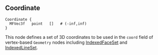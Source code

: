 ## Coordinate

```
Coordinate {
  MFVec3f   point   []   # (-inf,inf)
}
```

This node defines a set of 3D coordinates to be used in the `coord` field of
vertex-based `Geometry` nodes including
[IndexedFaceSet](reference/indexedfaceset.md#indexedfaceset) and
[IndexedLineSet](reference/indexedlineset.md#indexedlineset).

